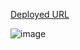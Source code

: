 [Deployed URL](https://effulgent-duckanoo-897745.netlify.app/)


![image](https://github.com/BasharIrani23/resty/assets/129655131/390cf219-43b1-4c7f-b39e-def247670ee5)

